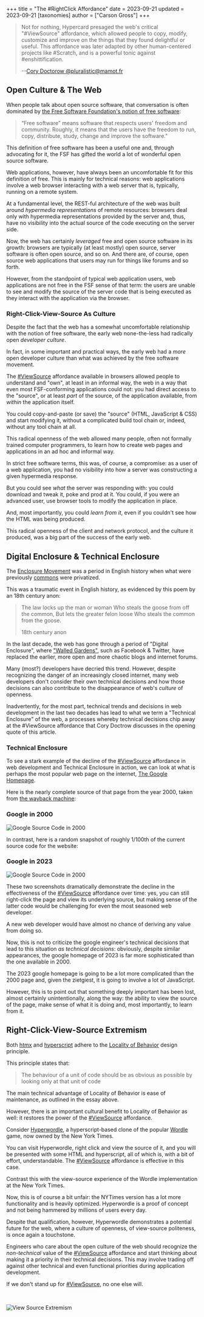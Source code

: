 +++
title = "The #RightClick Affordance"
date = 2023-09-21
updated = 2023-09-21
[taxonomies]
author = ["Carson Gross"]
+++

> Not for nothing, Hypercard presaged the web's critical "#ViewSource" affordance, which allowed people to copy,
> modify, customize and improve on the things that they found delightful or useful.  This affordance was later adapted 
> by other human-centered projects like #Scratch, and is a powerful tonic against #enshittification.
> 
> \-\-[Cory Doctorow @pluralistic@mamot.fr](https://twitter.com/doctorow/status/1701934607732810208)

## Open Culture & The Web

When people talk about open source software, that conversation is often dominated by
[the Free Software Foundation's notion of free software](https://www.gnu.org/philosophy/free-sw.html):

> “Free software” means software that respects users' freedom and community. Roughly, it means that the users have the 
> freedom to run, copy, distribute, study, change and improve the software."

This definition of free software has been a useful one and, through advocating for it, the FSF has gifted the world a 
lot of wonderful open source software.

Web applications, however, have always been an uncomfortable fit for this definition of free.  This is mainly
for technical reasons: web applications involve a web browser interacting with a web server that is, typically, running
on a remote system.

At a fundamental level, the REST-ful architecture of the web was built around _hypermedia representations_ of remote
resources:  browsers deal only with hypermedia representations provided by the server and, thus, have no visibility into
the actual source of the code executing on the server side.

Now, the web has certainly _leveraged_ free and open source software in its growth: browsers are typically (at least mostly)
open source, server software is often open source, and so on.  And there are, of course, open source web applications
that users may run for things like forums and so forth.

However, from the standpoint of typical web application users, web applications are not free in the FSF sense of that
term: the users are unable to see and modify the source of the server code that is being executed as they interact with
the application via the browser.

### Right-Click-View-Source As Culture

Despite the fact that the web has a somewhat uncomfortable relationship with the notion of free software, the early web 
none-the-less had radically open _developer culture_. 

In fact, in some important and practical ways, the early web had a _more_ open developer culture than what was achieved 
by the free software movement.

The [#ViewSource](https://en.wikipedia.org/wiki/View-source_URI_scheme) affordance available in browsers allowed people 
to understand and "own", at least in an informal way, the web in a way that even most FSF-conforming applications could 
not: you had direct access to the "source", or at least _part_ of the source, of the application available, from 
_within_ the application itself.  

You could copy-and-paste (or save) the "source" (HTML, JavaScript & CSS) and start modifying it, without a complicated
build tool chain or, indeed, without any tool chain at all.

This radical openness of the web allowed many people, often not formally trained computer programmers, to learn how to 
create web pages and applications in an ad hoc and informal way.  

In strict free software terms, this was, of course, a compromise: as a user of a web application, you had no visibility 
into how a server was constructing a given hypermedia response.

But you could see _what_ the server was responding with: you could download and tweak it, poke and prod at it.  You could,
if you were an advanced user, use browser tools to modify the application in place.  

And, most importantly, you could _learn from it_, even if you couldn't see how the HTML was being produced.

This radical openness of the client and network protocol, and the culture it produced, was a big part of the success
of the early web.

## Digital Enclosure & Technical Enclosure

The [Enclosure Movement](https://en.wikipedia.org/wiki/Enclosure) was a period in English history when what were 
previously [commons](https://en.wikipedia.org/wiki/Commons) were privatized.

This was a traumatic event in English history, as evidenced by this poem by an 18th century anon:

> The law locks up the man or woman
> Who steals the goose from off the common,
> But lets the greater felon loose
> Who steals the common from the goose.
> 
> 18th century anon

In the last decade, the web has gone through a period of "Digital Enclosure", where ["Walled Gardens"](https://en.wikipedia.org/wiki/Closed_platform),
such as Facebook & Twitter, have replaced the earlier, more open and more chaotic blogs and internet forums.

Many (most?) developers have decried this trend.  However, despite recognizing the danger of an increasingly closed internet, 
many web developers don't consider their own technical decisions and how those decisions can also contribute to the
disappearance of web's _culture_ of openness.

Inadvertently, for the most part, technical trends and decisions in web development in the last two decades has lead
to what we term a "Technical Enclosure" of the web, a processes whereby technical decisions chip away at the #ViewSource
affordance that Cory Doctrow discusses in the opening quote of this article.

### Technical Enclosure

To see a stark example of the decline of the [#ViewSource](https://en.wikipedia.org/wiki/View-source_URI_scheme) affordance
in web development and Technical Enclosure in action, we can look at what is perhaps the most popular web page on the 
internet, [The Google Homepage](https://google.com).

Here is the nearly complete source of that page from the year 2000, taken from 
[the wayback machine](http://web.archive.org/web/20000229040250/http://www.google.com/):

### Google in 2000
![Google Source Code in 2000](/img/google-2000.png)

In contrast, here is a random snapshot of roughly 1/100th of the current source code for the website:

### Google in 2023
![Google Source Code in 2000](/img/google-2023.png)

These two screenshots dramatically demonstrate the decline in the effectiveness of the [#ViewSource](https://en.wikipedia.org/wiki/View-source_URI_scheme) affordance over time:
yes, you can still right-click the page and view its underlying source, but making sense of the latter code would be
challenging for even the most seasoned web developer.

A new web developer would have almost no chance of deriving any value from doing so.

Now, this is not to criticize the google engineer's technical decisions that lead to this situation _as technical 
decisions_: obviously, despite similar appearances, the google homepage of 2023 is far more sophisticated than the one 
available in 2000.

The 2023 google homepage is going to be a lot more complicated than the 2000 page and, given the zietgiest, it is going to 
involve a lot of JavaScript.

However, this is to point out that something deeply important has been lost, almost certainly unintentionally, along the way:
the ability to view the source of the page, make sense of what it is doing and, most importantly, to learn from it.

## Right-Click-View-Source Extremism

Both [htmx](/) and [hyperscript](https://hyperscript.org) adhere to the [Locality of Behavior](@/essays/locality-of-behaviour.md)
design principle.

This principle states that:

> The behaviour of a unit of code should be as obvious as possible by looking only at that unit of code

The main technical advantage of Locality of Behavior is ease of maintenance, as outlined in the essay above.

However, there is an important cultural benefit to Locality of Behavior as well: it restores the power of
the [#ViewSource](https://en.wikipedia.org/wiki/View-source_URI_scheme) affordance.

Consider [Hyperwordle](https://arhamjain.com/hyperwordle/), a hyperscript-based clone of the popular 
[Wordle](https://www.nytimes.com/games/wordle/index.html) game, now owned by the New York Times.

You can visit Hyperwordle, right click and view the source of it, and you will be presented with some HTML and hyperscript,
all of which is, with a bit of effort, understandable.  The  [#ViewSource](https://en.wikipedia.org/wiki/View-source_URI_scheme)
affordance is effective in this case.

Contrast this with the view-source experience of the Wordle implementation at the New York Times.

Now, this is of course a bit unfair: the NYTimes version has a lot more functionality and is heavily optimized. Hyperwordle
is a proof of concept and not being hammered by millions of users every day.

Despite that qualification, however, Hyperwordle demonstrates a potential future for the web, where a culture of openness,
of view-source politeness, is once again a touchstone.

Engineers who care about the open culture of the web should recognize the _non-technical_ value of the 
[#ViewSource](https://en.wikipedia.org/wiki/View-source_URI_scheme) affordance and start thinking about making it a 
priority in their technical decisions.  This may involve trading off against other technical and even functional
priorities during application development.


If we don't stand up for [#ViewSource](https://en.wikipedia.org/wiki/View-source_URI_scheme), no one else will.

<br/>

![View Source Extremism](/img/memes/viewsource.png)